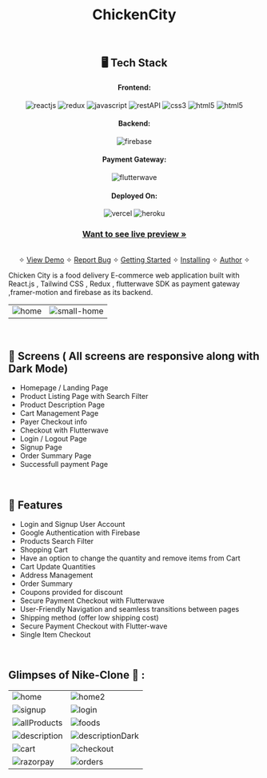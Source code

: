 <h1 align="center">ChickenCity</h1>

<br />

<h2 align="center">🖥️ Tech Stack</h2>


<h4 align="center">Frontend:</h4>

<p align="center">
  <img src="https://img.shields.io/badge/React-20232A?style=for-the-badge&logo=react&logoColor=61DAFB" alt="reactjs" />
  <img src="https://img.shields.io/badge/Redux-593D88?style=for-the-badge&logo=redux&logoColor=white" alt="redux" />
  <img src="https://img.shields.io/badge/JavaScript-323330?style=for-the-badge&logo=javascript&logoColor=yellow" alt="javascript" />
  <img src="https://img.shields.io/badge/Rest_API-02303A?style=for-the-badge&logo=react-router&logoColor=white" alt="restAPI" />
  <img src="https://img.shields.io/badge/CSS3-1572B6?style=for-the-badge&logo=css3&logoColor=white" alt="css3" />
  <img src="https://img.shields.io/badge/HTML5-E34F26?style=for-the-badge&logo=html5&logoColor=white" alt="html5" />
   <img src="https://img.shields.io/badge/Framer_motion-E34F26?style=for-the-badge&logo=framer-motion&logoColor=white" alt="html5" />
</p>


<h4 align="center">Backend:</h4>
<p align="center">
  <img src="https://img.shields.io/badge/Firebase-3bc7bd?style=for-the-badge&logo=firebase&logoColor=yellow" alt="firebase" />
</p>

<h4 align="center">Payment Gateway:</h4>

<p align="center">
  <img src="https://img.shields.io/badge/FlutterWave-d5d547?style=for-the-badge&logo=flutterwave&logoColor=yellow" alt="flutterwave" />
</p>


<h4 align="center">Deployed On:</h4>

<p align="center">
  <img src="https://img.shields.io/badge/Netlify-00C7B7?style=for-the-badge&logo=netlify&logoColor=white" alt="vercel" />
  <img src="https://img.shields.io/badge/Heroku-430098?style=for-the-badge&logo=heroku&logoColor=white" alt="heroku" />
</p>

<h3 align="center"><a href="https://chickencity.vercel.app/"><strong>Want to see live preview »</strong></a></h3>

<p align="center">
  <br />&#10023;
  <a href="#Demo">View Demo</a> &#10023;
  <a href="https://github.com/sazzy-josh/Full_Stack_React_Project/issues">Report Bug</a> &#10023;
  <a href="#Getting-Started">Getting Started</a> &#10023; 
  <a href="#Install">Installing</a> &#10023;
  <a href="#Contact">Author</a> &#10023;
</p>
  
 Chicken City is a food delivery E-commerce web application built with React.js , Tailwind CSS ,
Redux , flutterwave SDK as payment gateway ,framer-motion and firebase as its backend.
 
 <table>
  <tr>
    <td><img src="https://user-images.githubusercontent.com/31415089/189311340-7d6db60e-e7d2-4711-bafe-519bd33c1088.png" alt="home" /></td>
    <td><img src="https://user-images.githubusercontent.com/31415089/189320334-8576ffd7-1f7d-4c08-b9cb-20bce4c968c5.png" alt="small-home" /></td>
  </tr>
 </table>
<br />

## 📱 Screens ( All screens are responsive along with Dark Mode)
- Homepage / Landing Page
- Product Listing Page with Search Filter
- Product Description Page
- Cart Management Page
- Payer Checkout info
- Checkout with Flutterwave
- Login / Logout Page
- Signup Page
- Order Summary Page
- Successfull payment Page


<br />


## 🚀 Features
- Login and Signup User Account
- Google Authentication with Firebase 
- Products Search Filter
- Shopping Cart
- Have an option to change the quantity and remove items from Cart 
- Cart Update Quantities 
- Address Management
- Order Summary
- Coupons provided for discount
- Secure Payment Checkout with Flutterwave
- User-Friendly Navigation and seamless transitions between pages
- Shipping method (offer low shipping cost)
- Secure Payment Checkout with Flutter-wave
- Single Item Checkout

<br />

## Glimpses of Nike-Clone 🙈 :


<table>
  <tr>
    <td><img src="https://user-images.githubusercontent.com/31415089/189323390-665aa9c7-c9b0-4381-b913-d78297cd9b0b.png" alt="home" /></td>
    <td><img src="https://user-images.githubusercontent.com/31415089/189323518-65bfe247-3b76-40fb-90f7-0cf0ca405407.png" alt="home2" /></td>
  </tr>
  <tr>
    <td><img src="https://user-images.githubusercontent.com/31415089/189323634-65f2648f-396e-4d18-8b4d-1b68e236ff35.png" alt="signup" /></td>
    <td><img src="https://user-images.githubusercontent.com/31415089/189323719-e677f5f1-d1f0-4037-b6fc-57db75cdd481.png" alt="login" /></td>
  </tr>
  <tr>
    <td><img src="https://user-images.githubusercontent.com/31415089/189323939-bf7e67da-1899-42e8-b5e9-a7d01164d431.png" alt="allProducts" /></td>
    <td><img src="![foods2](https://user-images.githubusercontent.com/31415089/189324049-1cc0da53-2181-4f9d-a485-63a8d7c85021.png)
" alt="foods" /></td>
  </tr>
  <tr>
    <td><img src="https://user-images.githubusercontent.com/91532881/175955114-1090036d-2e73-46fa-8aca-8ef9ffab1724.jpeg" alt="description" /></td>
    <td><img src="https://user-images.githubusercontent.com/91532881/175955117-edff5eaf-7507-4580-b3b8-3aea6c089840.jpeg" alt="descriptionDark" /></td>
  </tr>
  <tr>
    <td><img src="https://user-images.githubusercontent.com/91532881/175955106-867749b1-4838-40dc-b184-145f10d1eec2.jpeg" alt="cart" /></td>
    <td><img src="https://user-images.githubusercontent.com/91532881/175955107-f93e13a0-6c50-46e8-a5f3-09d15421e97b.jpeg" alt="checkout" /></td>
  </tr>
  <tr>
    <td><img src="https://user-images.githubusercontent.com/91532881/175955137-828f89b2-648e-4a68-885a-fa3f3f29b55c.png" alt="razorpay" /></td>
    <td><img src="https://user-images.githubusercontent.com/91532881/175955133-96792a4b-7e70-4e1e-a5cf-999da70a9c95.jpeg" alt="orders" /></td>
  </tr>
</table>



